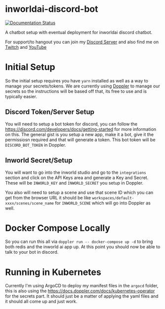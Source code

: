 # inworldai-discord-bot
[![Documentation Status](https://readthedocs.org/projects/inworldai-discord-bot/badge/?version=latest)](https://inworldai-discord-bot.readthedocs.io/en/latest/?badge=latest)

A chatbot setup with eventual deployment for inworldai discord chatbot.

For support/to hangout you can join my [Discord Server](https://discord.gg/BVGUgZQNZJ) and also find me on [Twitch](https://www.twitch.tv/highmindai) and [YouTube](https://www.youtube.com/@highmindai)

# Initial Setup
So the initial setup requires you have `yarn` installed as well as a way to manage your secrets/tokens.  We are currently using [Doppler](https://doppler.com/join?invite=524473B9) to manage our secrets so the instructions will be based off that, its free to use and is typically easier.

## Discord Token/Server Setup
You will need to setup a bot token for discord, you can follow the https://discord.com/developers/docs/getting-started for more information on this.  The general gist is you setup a new app, make it a bot, give it the permissiosn required and that will generate a token.  This bot token will be `DISCORD_BOT_TOKEN` in Doppler.

## Inworld Secret/Setup
You will want to go into the inworld studio and go to the `integrations` section and click on the API Keys area and generate a Key and Secret.  These will be `INWORLD_KEY` and `INWORLD_SECRET` you setup in Doppler.

You also will need to setup a scene and use that scene ID  which you can get from the browser URL it should be like `workspaces/default-xxxx/scenes/scene_name` for `INWORLD_SCENE` which will go into Doppler as well.


# Docker Compose Locally
So you can run this all via `doppler run -- docker-compose up -d` to bring both redis and the inworld ai app up.  At this point you should now be able to talk to your bot in discord.

# Running in Kubernetes
Currently I'm using ArgoCD to deploy my manifest files in the `argocd` folder, this is also using the https://docs.doppler.com/docs/kubernetes-operator for the secrets part.  It should just be a matter of applying the yaml files and it should all come up and just work.